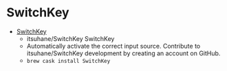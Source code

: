 # SwitchKey
- [SwitchKey](https://github.com/itsuhane/SwitchKey)
  -  itsuhane/SwitchKey SwitchKey
  - Automatically activate the correct input source. Contribute to itsuhane/SwitchKey development by creating an account on GitHub.
  - `brew cask install SwitchKey`
